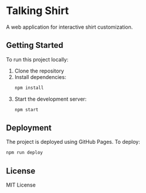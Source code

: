 # Talking Shirt

A web application for interactive shirt customization.

## Getting Started

To run this project locally:

1. Clone the repository
2. Install dependencies:
   ```bash
   npm install
   ```
3. Start the development server:
   ```bash
   npm start
   ```

## Deployment

The project is deployed using GitHub Pages. To deploy:

```bash
npm run deploy
```

## License

MIT License 